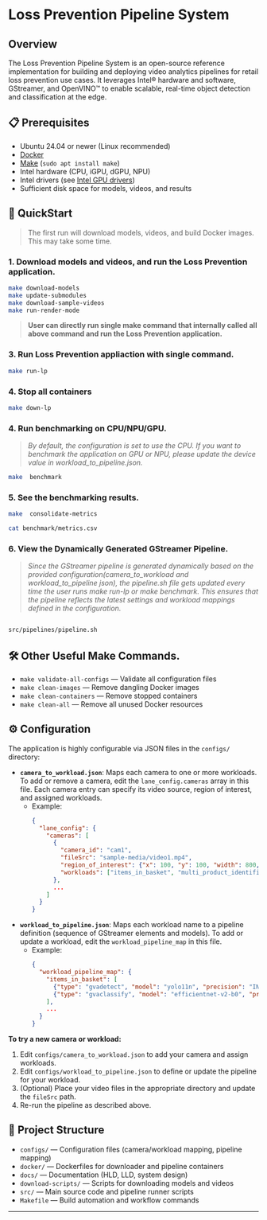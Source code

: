 # Loss Prevention Pipeline System

## Overview

The Loss Prevention Pipeline System is an open-source reference implementation for building and deploying video analytics pipelines for retail loss prevention use cases. It leverages Intel® hardware and software, GStreamer, and OpenVINO™ to enable scalable, real-time object detection and classification at the edge.

## 📋 Prerequisites

- Ubuntu 24.04 or newer (Linux recommended)
- [Docker](https://docs.docker.com/engine/install/)
- [Make](https://www.gnu.org/software/make/) (`sudo apt install make`)
- Intel hardware (CPU, iGPU, dGPU, NPU)
- Intel drivers (see [Intel GPU drivers](https://dgpu-docs.intel.com/driver/client/overview.html))
- Sufficient disk space for models, videos, and results

## 🚀 QuickStart

> The first run will download models, videos, and build Docker images. This may take some time.


### 1. Download models and videos, and run the Loss Prevention application.

```sh
make download-models
make update-submodules
make download-sample-videos
make run-render-mode
```


> **User can directly run single make command that internally called all above command and run the Loss Prevention application.**


### 3. Run Loss Prevention appliaction with single command.


```sh
make run-lp

```

### 4. Stop all containers

```sh
make down-lp
```

### 4. Run benchmarking on CPU/NPU/GPU.
>*By default, the configuration is set to use the CPU. If you want to benchmark the application on GPU or NPU, please update the device value in workload_to_pipeline.json.*

```sh
make  benchmark
```

### 5. See the benchmarking results.

```sh
make  consolidate-metrics

cat benchmark/metrics.csv
```

### 6. View the Dynamically Generated GStreamer Pipeline.
>*Since the GStreamer pipeline is generated dynamically based on the provided configuration(camera_to_workload and workload_to_pipeline json), the pipeline.sh file gets updated every time the user runs make run-lp or make benchmark. This ensures that the pipeline reflects the latest settings and workload mappings defined in the configuration.*
```sh

src/pipelines/pipeline.sh

```

## 🛠️ Other Useful Make Commands.

- `make validate-all-configs` — Validate all configuration files
- `make clean-images` — Remove dangling Docker images
- `make clean-containers` — Remove stopped containers
- `make clean-all` — Remove all unused Docker resources


## ⚙️ Configuration

The application is highly configurable via JSON files in the `configs/` directory:

- **`camera_to_workload.json`**: Maps each camera to one or more workloads. To add or remove a camera, edit the `lane_config.cameras` array in this file. Each camera entry can specify its video source, region of interest, and assigned workloads.
    - Example:
      ```json
      {
        "lane_config": {
          "cameras": [
            {
              "camera_id": "cam1",
              "fileSrc": "sample-media/video1.mp4",
              "region_of_interest": {"x": 100, "y": 100, "width": 800, "height": 600},
              "workloads": ["items_in_basket", "multi_product_identification"]
            },
            ...
          ]
        }
      }
      ```
- **`workload_to_pipeline.json`**: Maps each workload name to a pipeline definition (sequence of GStreamer elements and models). To add or update a workload, edit the `workload_pipeline_map` in this file.
    - Example:
      ```json
      {
        "workload_pipeline_map": {
          "items_in_basket": [
            {"type": "gvadetect", "model": "yolo11n", "precision": "INT8", "device": "CPU"},
            {"type": "gvaclassify", "model": "efficientnet-v2-b0", "precision": "INT8", "device": "CPU"}
          ],
          ...
        }
      }
      ```

**To try a new camera or workload:**
1. Edit `configs/camera_to_workload.json` to add your camera and assign workloads.
2. Edit `configs/workload_to_pipeline.json` to define or update the pipeline for your workload.
3. (Optional) Place your video files in the appropriate directory and update the `fileSrc` path.
4. Re-run the pipeline as described above.

## 📁 Project Structure

- `configs/` — Configuration files (camera/workload mapping, pipeline mapping)
- `docker/` — Dockerfiles for downloader and pipeline containers
- `docs/` — Documentation (HLD, LLD, system design)
- `download-scripts/` — Scripts for downloading models and videos
- `src/` — Main source code and pipeline runner scripts
- `Makefile` — Build automation and workflow commands

---

